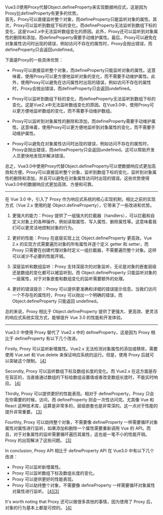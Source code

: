 
Vue3.0使用Proxy代替Object.defineProperty来实现数据响应式，这是因为Proxy比defineProperty有更多的优势。    
首先，Proxy可以直接监听整个对象，而defineProperty只能监听对象的属性。其次，Proxy可以监听到数组下标的变化，而defineProperty无法监听到数组下标的变化，这是Vue2.x中无法监听数组变化的原因。此外，Proxy还可以监听到对象属性的删除和添加，而defineProperty需要手动维护属性。最后，Proxy可以避免在对象属性访问时出现的错误，例如访问不存在的属性时，Proxy会抛出错误，而defineProperty只会返回undefined。

下面是Proxy的一些具体优势：

-   Proxy可以直接监听整个对象，而defineProperty只能监听对象的属性。这意味着，使用Proxy可以更方便地监听对象的变化，而不需要手动维护属性。此外，使用Proxy可以避免在访问属性时出现的错误，例如访问不存在的属性时，Proxy会抛出错误，而defineProperty只会返回undefined。
    
-   Proxy可以监听到数组下标的变化，而defineProperty无法监听到数组下标的变化。这是Vue2.x中无法监听数组变化的原因。在Vue3.0中，使用Proxy可以更方便地监听数组的变化，而不需要手动维护数组。
    
-   Proxy可以监听到对象属性的删除和添加，而defineProperty需要手动维护属性。这意味着，使用Proxy可以更方便地监听到对象属性的变化，而不需要手动维护属性。
    
-   Proxy可以避免在对象属性访问时出现的错误，例如访问不存在的属性时，Proxy会抛出错误，而defineProperty只会返回undefined。这可以帮助开发人员更快地发现并解决错误。
    

总之，Vue3.0中使用Proxy代替Object.defineProperty可以使数据响应式更加高效和方便。Proxy可以直接监听整个对象，监听到数组下标的变化，监听到对象属性的删除和添加，并且可以避免在对象属性访问时出现的错误。这些优势使得Vue3.0中的数据响应式更加高效、方便和可靠。

--- 

在 Vue 3.0 中，引入了 Proxy 作为响应式系统的核心实现机制，相比之前的实现方式（Vue 2.x 使用的是 Object.defineProperty），它带来了一些改进和优势。

1.  更强大的能力：Proxy 提供了一组强大的拦截器（handlers），可以拦截和自定义对象上的各种操作，例如读取属性、写入属性、删除属性等。这意味着我们可以更灵活地控制对象的行为。
    
2.  更好的性能：Proxy 在底层实现上比 Object.defineProperty 更高效。Vue 2.x 的实现方式需要遍历对象的所有属性并逐个定义 getter 和 setter，而 Proxy 只需要在创建代理对象时定义一组拦截器，不需要遍历整个对象。这样可以减少不必要的性能开销。
    
3.  深层监听和数组监听：Proxy 支持深层次的对象监听，无论是对象的嵌套层级还是数组的变化都可以被监听到。而 Object.defineProperty 只能监听对象的一层属性，对于对象嵌套和数组变化的监听需要额外的处理。
    
4.  更好的错误提示：Proxy 可以提供更准确和详细的错误提示信息。当我们访问一个不存在的属性时，Proxy 可以抛出一个明确的错误，而 Object.defineProperty 只能返回 undefined。
    

总的来说，Proxy 相比于 Object.defineProperty 提供了更强大、更高效、更灵活的响应式系统实现方式，能够提升 Vue 3.0 的性能和开发体验。

---

Vue3.0 中使用 Proxy 替代了 Vue2.x 中的 defineProperty，这是因为 Proxy 相比于 defineProperty 有以下几个改进。

Firstly, Proxy 可以监听新增属性。Vue2.x 无法检测对象属性的添加或移除，需要使用 Vue.set 和 Vue.delete 来保证响应系统的运行。但是，使用 Proxy 后就可以突破这个限制。 [[4]](https://zhuanlan.zhihu.com/p/148846524)

Secondly, Proxy 可以监听数组下标及数组长度的变化。而 Vue2.x 在这方面是存在盲区的，当直接通过数组的下标给数组设置值或者改变数组长度时，不能实时响应。 [[4]](https://zhuanlan.zhihu.com/p/148846524)

Thirdly, Proxy 可以提供更好的性能表现。相对于 defineProperty，Proxy 只会在你需要的时候，访问，而 defineProperty 则会一次性访问完。尤其像 Vue 和 React 这种技术库，运算是非常多的，层级嵌套也是非常深的。这一点对于性能的提升非常重要。 [[3]](https://www.zhihu.com/question/600082721)

Fourthly, Proxy 可以劫持整个对象，不需要像 defineProperty 一样需要循环对象属性对属性进行监听，如果添加和删除一个属性需要重新调用 Vue 的 API。而且，对于对象属性的监听需要循环遍历其属性，这也是一笔不小的性能开销。Proxy 的出现解决了这些问题。 [[3]](https://www.zhihu.com/question/600082721)

In conclusion, Proxy API 相比于 defineProperty API 在 Vue3.0 中有以下几个改进：

-   Proxy 可以监听新增属性。
-   Proxy 可以监听数组下标及数组长度的变化。
-   Proxy 可以提供更好的性能表现。
-   Proxy 可以劫持整个对象，不需要像 defineProperty 一样需要循环对象属性对属性进行监听。 [[4]](https://zhuanlan.zhihu.com/p/148846524)[[3]](https://www.zhihu.com/question/600082721)

It's worth noting that Proxy 还可以做很多其他的事情，因为使用了 Proxy 后，对象的行为基本上都是可控的。 [[4]](https://zhuanlan.zhihu.com/p/148846524)